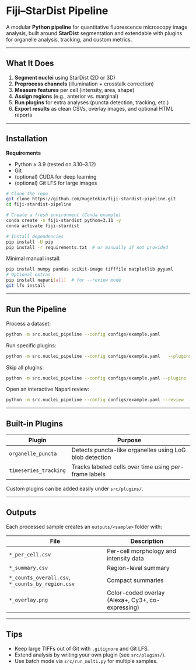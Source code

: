 # Fiji–StarDist Pipeline

A modular **Python pipeline** for quantitative fluorescence microscopy image analysis, built around **StarDist** segmentation and extendable with plugins for organelle analysis, tracking, and custom metrics.

---

## What It Does
1. **Segment nuclei** using StarDist (2D or 3D)
2. **Preprocess channels** (illumination + crosstalk correction)
3. **Measure features** per cell (intensity, area, shape)
4. **Assign regions** (e.g., anterior vs. marginal)
5. **Run plugins** for extra analyses (puncta detection, tracking, etc.)
6. **Export results** as clean CSVs, overlay images, and optional HTML reports

---

## Installation

**Requirements**
- Python ≥ 3.9 (tested on 3.10–3.12)
- Git
- (optional) CUDA for deep learning
- (optional) Git LFS for large images

```bash
# Clone the repo
git clone https://github.com/mugetekin/fiji-stardist-pipeline.git
cd fiji-stardist-pipeline

# Create a fresh environment (Conda example)
conda create -n fiji-stardist python=3.11 -y
conda activate fiji-stardist

# Install dependencies
pip install -U pip
pip install -r requirements.txt  # or manually if not provided
```

Minimal manual install:
```bash
pip install numpy pandas scikit-image tifffile matplotlib pyyaml
# Optional extras
pip install napari[all]  # for --review mode
git lfs install
```

---

##  Run the Pipeline

Process a dataset:
```bash
python -m src.nuclei_pipeline --config configs/example.yaml
```

Run specific plugins:
```bash
python -m src.nuclei_pipeline --config configs/example.yaml   --plugins organelle_puncta timeseries_tracking
```

Skip all plugins:
```bash
python -m src.nuclei_pipeline --config configs/example.yaml --plugins
```

Open an interactive Napari review:
```bash
python -m src.nuclei_pipeline --config configs/example.yaml --review
```

---

## Built-in Plugins
| Plugin | Purpose |
|--------|----------|
| `organelle_puncta` | Detects puncta-like organelles using LoG blob detection |
| `timeseries_tracking` | Tracks labeled cells over time using per-frame labels |

Custom plugins can be added easily under `src/plugins/`.

---

## Outputs

Each processed sample creates an `outputs/<sample>` folder with:

| File | Description |
|------|--------------|
| `*_per_cell.csv` | Per-cell morphology and intensity data |
| `*_summary.csv` | Region-level summary |
| `*_counts_overall.csv`, `*_counts_by_region.csv` | Compact summaries |
| `*_overlay.png` | Color-coded overlay (Alexa+, Cy3+, co-expressing) |

---

## Tips
- Keep large TIFFs out of Git with `.gitignore` and Git LFS.
- Extend analysis by writing your own plugin (see `src/plugins/`).
- Use batch mode via `src/run_multi.py` for multiple samples.
